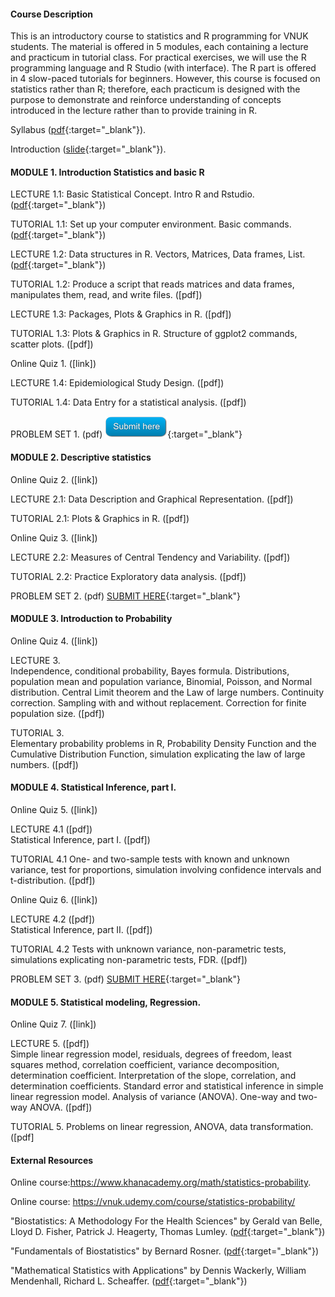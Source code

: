 
#### Course Description
This is an introductory course to statistics and R programming for VNUK students. The material is offered in 5 modules, each containing a lecture and practicum in tutorial class. For practical exercises, we will use the R programming language and R Studio (with interface). The R part is offered in 4 slow-paced tutorials for beginners. However, this course is focused on statistics rather than R; therefore, each practicum is designed with the purpose to demonstrate and reinforce understanding of concepts introduced in the lecture rather than to provide training in R.  

Syllabus ([pdf](https://drive.google.com/file/d/1sEa72QaSQg37LZC89UcNj_Shn1Ff-5FX/view?usp=sharing){:target="_blank"}).  

Introduction ([slide](https://drive.google.com/file/d/1FVI7iLQ2LChhpv6kn90Lk5qIdq5McfWC/view?usp=sharing){:target="_blank"}).  

#### MODULE 1. Introduction Statistics and basic R  
LECTURE 1.1: Basic Statistical Concept. Intro R and Rstudio. ([pdf](https://drive.google.com/file/d/1ATOy7jhOkjhvgASO456EqNdCz3UdkRLX/view?usp=sharing){:target="_blank"})  

TUTORIAL 1.1: Set up your computer environment. Basic commands. ([pdf](https://drive.google.com/file/d/1pzLPXw2KcSLVOmuRSZnFK3p0N36Mr4Yb/view?usp=sharing){:target="_blank"})  

LECTURE 1.2: Data structures in R. Vectors, Matrices, Data frames, List. ([pdf](https://drive.google.com/file/d/1IeKLNP1gjGO_rB2fsXsZJNUSRSNK2Mcy/view?usp=sharing){:target="_blank"})  

TUTORIAL 1.2: Produce a script that reads matrices and data frames, manipulates them, read, and write files. ([pdf])  

LECTURE 1.3: Packages, Plots & Graphics in R. ([pdf])  

TUTORIAL 1.3: Plots & Graphics in R. Structure of ggplot2 commands, scatter plots. ([pdf])  

Online Quiz 1. ([link])  

LECTURE 1.4: Epidemiological Study Design. ([pdf])  

TUTORIAL 1.4: Data Entry for a statistical analysis. ([pdf])  

PROBLEM SET 1. (pdf) [![](img/submit.png)](#){:target="_blank"}  

#### MODULE 2. Descriptive statistics
Online Quiz 2. ([link])  

LECTURE 2.1: Data Description and Graphical Representation. ([pdf])  

TUTORIAL 2.1: Plots & Graphics in R. ([pdf])  

Online Quiz 3. ([link])  

LECTURE 2.2: Measures of Central Tendency and Variability. ([pdf])  

TUTORIAL 2.2: Practice Exploratory data analysis. ([pdf])  

PROBLEM SET 2. (pdf) [SUBMIT HERE](#){:target="_blank"}  

#### MODULE 3. Introduction to Probability
Online Quiz 4. ([link])  

LECTURE 3.  
Independence, conditional probability, Bayes formula. Distributions, population mean and population variance, Binomial, Poisson, and Normal distribution. Central Limit theorem and the Law of large numbers. Continuity correction. Sampling with and without replacement. Correction for finite population size. ([pdf])  

TUTORIAL 3.  
Elementary probability problems in R, Probability Density Function and the Cumulative Distribution Function, simulation explicating the law of large numbers. ([pdf])  

#### MODULE 4. Statistical Inference, part I.
Online Quiz 5. ([link])  

LECTURE 4.1 ([pdf])  
Statistical Inference, part I. ([pdf])  

TUTORIAL 4.1 One- and two-sample tests with known and unknown variance, test for proportions, simulation involving confidence intervals and t-distribution. ([pdf])  

Online Quiz 6. ([link])  

LECTURE 4.2 ([pdf])  
Statistical Inference, part II. ([pdf])  

TUTORIAL 4.2 Tests with unknown variance, non-parametric tests, simulations explicating non-parametric tests, FDR. ([pdf])  

PROBLEM SET 3. (pdf) [SUBMIT HERE](#){:target="_blank"}  

#### MODULE 5. Statistical modeling, Regression.
Online Quiz 7. ([link])  

LECTURE 5. ([pdf])  
Simple linear regression model, residuals, degrees of freedom, least squares method, correlation coefficient, variance decomposition, determination coefficient. Interpretation of the slope, correlation, and determination coefficients. Standard error and statistical inference in simple linear regression model. Analysis of variance (ANOVA). One-way and two-way ANOVA. ([pdf])  

TUTORIAL 5. Problems on linear regression, ANOVA, data transformation. ([pdf]  

#### External Resources
Online course:https://www.khanacademy.org/math/statistics-probability.  

Online course: https://vnuk.udemy.com/course/statistics-probability/  

"Biostatistics: A Methodology For the Health Sciences" by Gerald van Belle, Lloyd D. Fisher, Patrick J. Heagerty, Thomas Lumley. ([pdf](https://drive.google.com/file/d/1vJA265WMp35vMkWuyHyIskUEpt0GBe2_/view?usp=sharing){:target="_blank"})  

"Fundamentals of Biostatistics" by Bernard Rosner. ([pdf](https://drive.google.com/file/d/1qwbCk2xcGdPkEz0kxN-yfe_SAgY5K7VB/view?usp=sharing){:target="_blank"})  

"Mathematical Statistics with Applications" by Dennis Wackerly, William Mendenhall, Richard L. Scheaffer. ([pdf](https://drive.google.com/file/d/1I4ENykDHBqR7fnMWbYA0zhyVLtUDT-Ua/view?usp=sharing){:target="_blank"})  

